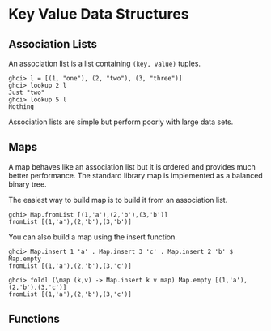 # Key Value Data Structures

## Association Lists

An association list is a list containing `(key, value)` tuples.

```
ghci> l = [(1, "one"), (2, "two"), (3, "three")]
ghci> lookup 2 l
Just "two"
ghci> lookup 5 l
Nothing
```

Association lists are simple but perform poorly with large data sets.

## Maps

A map behaves like an association list but it is ordered and provides much
better performance. The standard library map is implemented as a balanced
binary tree.

The easiest way to build map is to build it from an association list.

```
gchi> Map.fromList [(1,'a'),(2,'b'),(3,'b')]
fromList [(1,'a'),(2,'b'),(3,'b')]
```

You can also build a map using the insert function.

```
ghci> Map.insert 1 'a' . Map.insert 3 'c' . Map.insert 2 'b' $ Map.empty 
fromList [(1,'a'),(2,'b'),(3,'c')]

ghci> foldl (\map (k,v) -> Map.insert k v map) Map.empty [(1,'a'),(2,'b'),(3,'c')]
fromList [(1,'a'),(2,'b'),(3,'c')]
```

## Functions


